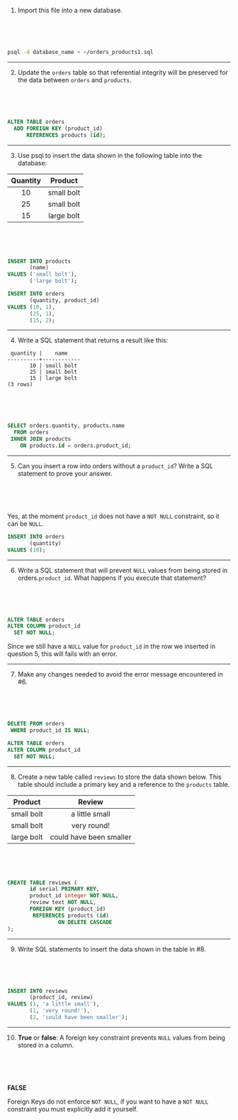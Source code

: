 1. Import this file into a new database.

<br>
<br>
<br>

```bash
psql -d database_name < ~/orders_products1.sql
```
---

2. Update the `orders` table so that referential integrity will be preserved for the data between `orders` and `products`.

<br>
<br>
<br>

```sql
ALTER TABLE orders
  ADD FOREIGN KEY (product_id)
      REFERENCES products (id);
```
---

3. Use psql to insert the data shown in the following table into the database:

| Quantity | Product |
|:---:|:---:|
| 10 | small bolt |
| 25 | small bolt |
| 15 | large bolt |

<br>
<br>
<br>

```sql
INSERT INTO products
       (name)
VALUES ('small bolt'),
       ('large bolt');

INSERT INTO orders
       (quantity, product_id)
VALUES (10, 1),
       (25, 1),
       (15, 2);
```
---

4. Write a SQL statement that returns a result like this:

```
 quantity |    name
----------+------------
       10 | small bolt
       25 | small bolt
       15 | large bolt
(3 rows)
```

<br>
<br>
<br>

```sql
SELECT orders.quantity, products.name
  FROM orders
 INNER JOIN products
    ON products.id = orders.product_id;
```
---

5. Can you insert a row into orders without a `product_id`? Write a SQL statement to prove your answer.

<br>
<br>
<br>

Yes, at the moment `product_id` does not have a `NOT NULL` constraint, so it can be `NULL`.

```sql
INSERT INTO orders
       (quantity)
VALUES (10);
```
---

6. Write a SQL statement that will prevent `NULL` values from being stored in orders.`product_id`. What happens if you execute that statement?

<br>
<br>
<br>

```sql
ALTER TABLE orders
ALTER COLUMN product_id
  SET NOT NULL;
```

Since we still have a `NULL` value for `product_id` in the row we inserted in question 5, this will fails with an error.

---

7. Make any changes needed to avoid the error message encountered in #6.

<br>
<br>
<br>

```sql
DELETE FROM orders
 WHERE product_id IS NULL;

ALTER TABLE orders
ALTER COLUMN product_id
  SET NOT NULL;
```
---

8. Create a new table called `reviews` to store the data shown below. This table should include a primary key and a reference to the `products` table.

| Product | Review |
|:---:|:---:|
| small bolt | a little small |
| small bolt | very round! |
| large bolt | could have been smaller |

<br>
<br>
<br>

```sql
CREATE TABLE reviews (
       id serial PRIMARY KEY,
       product_id integer NOT NULL,
       review text NOT NULL,
       FOREIGN KEY (product_id)
        REFERENCES products (id)
                ON DELETE CASCADE
);
```
---

9. Write SQL statements to insert the data shown in the table in #8.

<br>
<br>
<br>

```sql
INSERT INTO reviews
       (product_id, review)
VALUES (1, 'a little small'),
       (1, 'very round!'),
       (2, 'could have been smaller');
```
---

10. **True** or **false**: A foreign key constraint prevents `NULL` values from being stored in a column.

<br>
<br>
<br>

**FALSE**

Foreign Keys do not enforce `NOT NULL`, if you want to have a `NOT NULL` constraint you must explicitly add it yourself.
